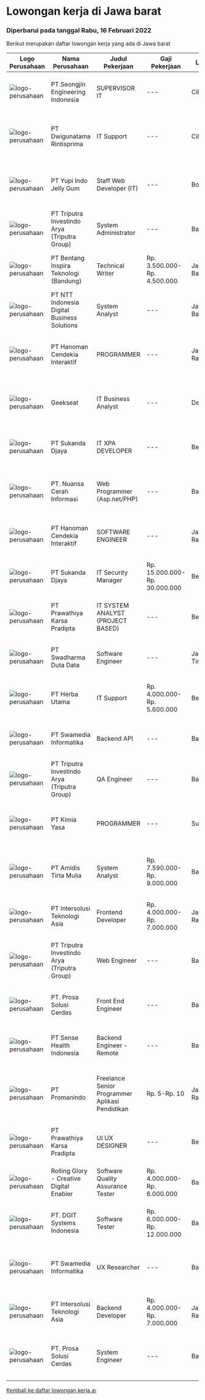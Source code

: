 
  # Lowongan kerja di Jawa barat

  ### Diperbarui pada tanggal Rabu, 16 Februari 2022

  Berikut merupakan daftar lowongan kerja yang ada di Jawa barat

  |Logo Perusahaan | Nama Perusahaan | Judul Pekerjaan | Gaji Pekerjaan | Lokasi | Deskripsi | Tanggal diunggah | Pranala |
  | -------------- | --------------- | --------------- | --------- | --------- | -------------- | ------- | ----------- |
  |![logo-perusahaan](https://us.123rf.com/450wm/pavelstasevich/pavelstasevich1811/pavelstasevich181101027/112815900-stock-vector-no-image-available-icon-flat-vector.jpg?ver=6)|PT.Seongjin Engineering Indonesia|SUPERVISOR IT|---|Cikarang|Dekripsi Pekerjaan: Melakukan instalasi, troubleshooting Server (Windows, Centos Virtualisai, Active Directory) Instalasi dan troubleshoot perangkat...|Selasa, 15 Februari 2022|https://www.jobstreet.co.id/id/job/supervisor-it-3791097?token=0~87f442fa-9685-437e-bff1-3d0130b49ef3&sectionRank=1&jobId=jobstreet-id-job-3791097|
|![logo-perusahaan](https://image-service-cdn.seek.com.au/a422dda35145799962c05d19e91aec46fd351276/ee4dce1061f3f616224767ad58cb2fc751b8d2dc)|PT Dwigunatama Rintisprima|IT Support|---|Cileungsi|Job Desc :Bertanggung jawab dalam menghandle IT Infrastructure, Bandwith, Security dan ServerKualifikasi : S1 Informatika atau setara Pengalaman IT...|Senin, 14 Februari 2022|https://www.jobstreet.co.id/id/job/it-support-3790065?token=0~87f442fa-9685-437e-bff1-3d0130b49ef3&sectionRank=2&jobId=jobstreet-id-job-3790065|
|![logo-perusahaan](https://image-service-cdn.seek.com.au/bb26957b7697b72503832e9e2cbedffb4e236fed/ee4dce1061f3f616224767ad58cb2fc751b8d2dc)|PT Yupi Indo Jelly Gum|Staff Web Developer (IT)|---|Bogor|Tugas pekerjaan :  Membuat Dan maintenance Aplikasi Berbasis Web  Menganalisa , mendiskusikan framework dan membuat aplikasi yang diinginkan  membuat...|Selasa, 15 Februari 2022|https://www.jobstreet.co.id/id/job/staff-web-developer-it-3791745?token=0~87f442fa-9685-437e-bff1-3d0130b49ef3&sectionRank=3&jobId=jobstreet-id-job-3791745|
|![logo-perusahaan](https://image-service-cdn.seek.com.au/1d84f78339dc414ee7320165f10c06939c86bbf4/ee4dce1061f3f616224767ad58cb2fc751b8d2dc)|PT Triputra Investindo Arya (Triputra Group)|System Administrator|---|Bandung|Deskripsi Pekerjaan: Melakukan instalasi, Konfigurasi, Optimasi dan pengamanan sistem server, web dan database. Kualifikasi: Menguasai web server...|Senin, 14 Februari 2022|https://www.jobstreet.co.id/id/job/system-administrator-3789795?token=0~87f442fa-9685-437e-bff1-3d0130b49ef3&sectionRank=4&jobId=jobstreet-id-job-3789795|
|![logo-perusahaan](https://image-service-cdn.seek.com.au/637d9c631057f05259d3ce693a417bc5d9063f60/ee4dce1061f3f616224767ad58cb2fc751b8d2dc)|PT Bentang Inspira Teknologi (Bandung)|Technical Writer|Rp. 3.500.000-Rp. 4.500.000|Jawa Barat|Job Description :• Membuat dan mengubah sistem serta model dan metodologi yang digunakan untuk mengembangkan sistem rekayasa perangkat lunak.•...|Selasa, 15 Februari 2022|https://www.jobstreet.co.id/id/job/technical-writer-3790952?token=0~87f442fa-9685-437e-bff1-3d0130b49ef3&sectionRank=5&jobId=jobstreet-id-job-3790952|
|![logo-perusahaan](https://image-service-cdn.seek.com.au/f525f049cf8ce97a388001196b7113e11512c773/ee4dce1061f3f616224767ad58cb2fc751b8d2dc)|PT NTT Indonesia Digital Business Solutions|System Analyst|---|Jawa Barat|Requirements : Candidate must possess at least Bachelor's Degree, Master's Degree/Post Graduate Degree in Engineering (Computer/Telecommunication),...|Selasa, 15 Februari 2022|https://www.jobstreet.co.id/id/job/system-analyst-3790937?token=0~87f442fa-9685-437e-bff1-3d0130b49ef3&sectionRank=6&jobId=jobstreet-id-job-3790937|
|![logo-perusahaan](https://image-service-cdn.seek.com.au/5429997177f2fcfc9bcf198779ab1cf714520839/ee4dce1061f3f616224767ad58cb2fc751b8d2dc)|PT Hanoman Cendekia Interaktif|PROGRAMMER|---|Jakarta Raya|Persyaratan: Menguasai database yang berbasis SQL maupun NoSQL Menguasai salah satu bahasa pemrograman (Java / .Net / JavaScript) Memahami SOAP / REST...|Selasa, 15 Februari 2022|https://www.jobstreet.co.id/id/job/programmer-3775376?token=0~87f442fa-9685-437e-bff1-3d0130b49ef3&sectionRank=7&jobId=jobstreet-id-job-3775376|
|![logo-perusahaan](https://image-service-cdn.seek.com.au/a94166d692fda70a364e9d5191d7ced8a65f1597/ee4dce1061f3f616224767ad58cb2fc751b8d2dc)|Geekseat|IT Business Analyst|---|Denpasar|We are currently looking for an exceptional and experienced Business Analyst to join our awesome team!The Role:A business analyst works as a liaison...|Senin, 14 Februari 2022|https://www.jobstreet.co.id/id/job/it-business-analyst-3790093?token=0~87f442fa-9685-437e-bff1-3d0130b49ef3&sectionRank=8&jobId=jobstreet-id-job-3790093|
|![logo-perusahaan](https://image-service-cdn.seek.com.au/6d56383b0316bf97f26e28d2c030d8c39fd1c836/ee4dce1061f3f616224767ad58cb2fc751b8d2dc)|PT Sukanda Djaya|IT XPA DEVELOPER|---|Bekasi|Requirements Bachelor degree from Information Technology, or Computer Science Minimum 2 years of experience in Magic XPA / XPI Having good knowledge...|Senin, 14 Februari 2022|https://www.jobstreet.co.id/id/job/it-xpa-developer-3790021?token=0~87f442fa-9685-437e-bff1-3d0130b49ef3&sectionRank=9&jobId=jobstreet-id-job-3790021|
|![logo-perusahaan](https://image-service-cdn.seek.com.au/ccc9351bdb2230a6a680c29475ae1d118c709938/ee4dce1061f3f616224767ad58cb2fc751b8d2dc)|PT. Nuansa Cerah Informasi|Web Programmer (Asp.net/PHP)|---|Bandung|Lulusan S1 Jurusan Teknik Informatika/Manajemen Informatika/Sistem Informasi/Teknik Komputer Menguasai bahasa pemrograman web (Asp.net/PHP, pyton dll)...|Selasa, 15 Februari 2022|https://www.jobstreet.co.id/id/job/web-programmer-asp-net-php-3775661?token=0~87f442fa-9685-437e-bff1-3d0130b49ef3&sectionRank=10&jobId=jobstreet-id-job-3775661|
|![logo-perusahaan](https://image-service-cdn.seek.com.au/5429997177f2fcfc9bcf198779ab1cf714520839/ee4dce1061f3f616224767ad58cb2fc751b8d2dc)|PT Hanoman Cendekia Interaktif|SOFTWARE ENGINEER|---|Jakarta Raya|Persyaratan: Menguasai operating system Windows dan Linux Menguasai (instalasi dan konfigurasi) jaringan komputer, virtual machine, database,...|Selasa, 15 Februari 2022|https://www.jobstreet.co.id/id/job/software-engineer-3775391?token=0~87f442fa-9685-437e-bff1-3d0130b49ef3&sectionRank=11&jobId=jobstreet-id-job-3775391|
|![logo-perusahaan](https://image-service-cdn.seek.com.au/6d56383b0316bf97f26e28d2c030d8c39fd1c836/ee4dce1061f3f616224767ad58cb2fc751b8d2dc)|PT Sukanda Djaya|IT Security Manager|Rp. 15.000.000-Rp. 30.000.000|Bekasi|Responsibilities Managing all internal and external security compliance engagement activities Developing and working with supporting teams to design...|Senin, 14 Februari 2022|https://www.jobstreet.co.id/id/job/it-security-manager-3789384?token=0~87f442fa-9685-437e-bff1-3d0130b49ef3&sectionRank=12&jobId=jobstreet-id-job-3789384|
|![logo-perusahaan](https://image-service-cdn.seek.com.au/02c4a54e27a6514dfd9b4469db72d2841ede3ae4/ee4dce1061f3f616224767ad58cb2fc751b8d2dc)|PT Prawathiya Karsa Pradipta|IT SYSTEM ANALYST (PROJECT BASED)|---|Bekasi|KUALIFIKASI : Pendidikan minimal S1 ilmu komputer/Teknologi Informasi atau setara. Minimal pengalaman dibidangnya 4 tahun. Mampu memecahkan masalah...|Minggu, 13 Februari 2022|https://www.jobstreet.co.id/id/job/it-system-analyst-project-based-3779643?token=0~87f442fa-9685-437e-bff1-3d0130b49ef3&sectionRank=13&jobId=jobstreet-id-job-3779643|
|![logo-perusahaan](https://image-service-cdn.seek.com.au/c9726dd48637f2122e69fa4f05bdeddb6166e3b5/ee4dce1061f3f616224767ad58cb2fc751b8d2dc)|PT Swadharma Duta Data|Software Engineer|---|Jakarta Timur|Back End Developer Memahami konsep pengembangan aplikasi Memahami konsep Microservices Architeccture Memiliki skill Java Spring Boot, Net Core, Go,...|Senin, 14 Februari 2022|https://www.jobstreet.co.id/id/job/software-engineer-3789258?token=0~87f442fa-9685-437e-bff1-3d0130b49ef3&sectionRank=14&jobId=jobstreet-id-job-3789258|
|![logo-perusahaan](https://us.123rf.com/450wm/pavelstasevich/pavelstasevich1811/pavelstasevich181101027/112815900-stock-vector-no-image-available-icon-flat-vector.jpg?ver=6)|PT Herba Utama|IT Support|Rp. 4.000.000-Rp. 5.600.000|Bekasi|PT. Herba Utama adalah industri yang bergerak dalam bidang farmasi, pangan, obat tradisional, PKRT dan alat kesehatan saat ini membuka kesempatan...|Kamis, 10 Februari 2022|https://www.jobstreet.co.id/id/job/it-support-3786342?token=0~87f442fa-9685-437e-bff1-3d0130b49ef3&sectionRank=15&jobId=jobstreet-id-job-3786342|
|![logo-perusahaan](https://image-service-cdn.seek.com.au/2646b0e5f5ed259e77d3933d9687db8f716bb4bd/ee4dce1061f3f616224767ad58cb2fc751b8d2dc)|PT Swamedia Informatika|Backend API|---|Bandung|Job Description : A back-end web developer is responsible for server-side web application logic and integration of the work front-end web developers...|Selasa, 15 Februari 2022|https://www.jobstreet.co.id/id/job/backend-api-3774700?token=0~87f442fa-9685-437e-bff1-3d0130b49ef3&sectionRank=16&jobId=jobstreet-id-job-3774700|
|![logo-perusahaan](https://image-service-cdn.seek.com.au/1d84f78339dc414ee7320165f10c06939c86bbf4/ee4dce1061f3f616224767ad58cb2fc751b8d2dc)|PT Triputra Investindo Arya (Triputra Group)|QA Engineer|---|Bandung|Deskripsi Pekerjaan: Melakukan dan dokumentasi uji kasus dan uji risiko Kualifikasi: Menguasai OOP dengan PHP Laravel, Javascript, JQuery, MySql...|Senin, 14 Februari 2022|https://www.jobstreet.co.id/id/job/qa-engineer-3789822?token=0~87f442fa-9685-437e-bff1-3d0130b49ef3&sectionRank=17&jobId=jobstreet-id-job-3789822|
|![logo-perusahaan](https://us.123rf.com/450wm/pavelstasevich/pavelstasevich1811/pavelstasevich181101027/112815900-stock-vector-no-image-available-icon-flat-vector.jpg?ver=6)|PT Kimia Yasa|PROGRAMMER|---|Surabaya|Deskripsi Pekerjaan :Melakukan pembuatan program untuk menunjang operasional perusahaan sesuai dengan target yang sudah ditetapkan.Kualifikasi yang...|Jumat, 11 Februari 2022|https://www.jobstreet.co.id/id/job/programmer-3787725?token=0~87f442fa-9685-437e-bff1-3d0130b49ef3&sectionRank=18&jobId=jobstreet-id-job-3787725|
|![logo-perusahaan](https://image-service-cdn.seek.com.au/c722b5182ba45e31b87c368ae52605e562d65f21/ee4dce1061f3f616224767ad58cb2fc751b8d2dc)|PT Amidis Tirta Mulia|System Analyst|Rp. 7.590.000-Rp. 9.000.000|Bandung|Requirement- Minimum 3 years experience as business/system analyst- Must possess at least Bachelor Degree- Good knowledge about System Analysis and...|Senin, 14 Februari 2022|https://www.jobstreet.co.id/id/job/system-analyst-3789833?token=0~87f442fa-9685-437e-bff1-3d0130b49ef3&sectionRank=19&jobId=jobstreet-id-job-3789833|
|![logo-perusahaan](https://image-service-cdn.seek.com.au/f715d3e393651de2fe5a9214d72612dd30f629b2/ee4dce1061f3f616224767ad58cb2fc751b8d2dc)|PT Intersolusi Teknologi Asia|Frontend Developer|Rp. 4.000.000-Rp. 7.000.000|Jakarta Raya|Responsibilities:Your duties will include (but will not be limited to): Performing or directing website updates. Developing, maintaining and...|Selasa, 15 Februari 2022|https://www.jobstreet.co.id/id/job/frontend-developer-3791044?token=0~87f442fa-9685-437e-bff1-3d0130b49ef3&sectionRank=20&jobId=jobstreet-id-job-3791044|
|![logo-perusahaan](https://image-service-cdn.seek.com.au/1d84f78339dc414ee7320165f10c06939c86bbf4/ee4dce1061f3f616224767ad58cb2fc751b8d2dc)|PT Triputra Investindo Arya (Triputra Group)|Web Engineer|---|Bandung|Deskripsi Pekerjaan: berperan sebagai full stack developer mengembangkan software berbasis web Kualifikasi: Pendidikan minimal D3 Usia maksimal 35...|Senin, 14 Februari 2022|https://www.jobstreet.co.id/id/job/web-engineer-3789807?token=0~87f442fa-9685-437e-bff1-3d0130b49ef3&sectionRank=21&jobId=jobstreet-id-job-3789807|
|![logo-perusahaan](https://image-service-cdn.seek.com.au/386cb77f9039a5aa37dc6aeaac87e2b5330c5b06/ee4dce1061f3f616224767ad58cb2fc751b8d2dc)|PT. Prosa Solusi Cerdas|Front End Engineer|---|Bandung|Frontend Engineer Job Description:We are looking for a Frontend Developer to produce scalable AI solutions. You'll be working with other AI engineers...|Sabtu, 12 Februari 2022|https://www.jobstreet.co.id/id/job/front-end-engineer-3779003?token=0~87f442fa-9685-437e-bff1-3d0130b49ef3&sectionRank=22&jobId=jobstreet-id-job-3779003|
|![logo-perusahaan](https://image-service-cdn.seek.com.au/ffcff6f4c075b6e8e1e5304a906f8f47cd7259c6/ee4dce1061f3f616224767ad58cb2fc751b8d2dc)|PT Sense Health Indonesia|Backend Engineer - Remote|---|Bandung|We are looking for a great Backend Engineer to help take our product to the next level. You get to be part of a passionate international team and...|Selasa, 15 Februari 2022|https://www.jobstreet.co.id/id/job/backend-engineer-remote-3780973?token=0~87f442fa-9685-437e-bff1-3d0130b49ef3&sectionRank=23&jobId=jobstreet-id-job-3780973|
|![logo-perusahaan](https://image-service-cdn.seek.com.au/cf99d9727f2d062107f0874d2e5839a9ba94359f/ee4dce1061f3f616224767ad58cb2fc751b8d2dc)|PT Promanindo|Freelance Senior Programmer Aplikasi Pendidikan|Rp. 5-Rp. 10|Jakarta Raya|Deskripsi Pekerjaan:Sebuah perusahaan yang sedang mengembangkan aplikasi pendidikan untuk berbagai sekolah di Indonesia membutuhkan Freelance Backend/...|Senin, 14 Februari 2022|https://www.jobstreet.co.id/id/job/freelance-senior-programmer-aplikasi-pendidikan-3790549?token=0~87f442fa-9685-437e-bff1-3d0130b49ef3&sectionRank=24&jobId=jobstreet-id-job-3790549|
|![logo-perusahaan](https://image-service-cdn.seek.com.au/02c4a54e27a6514dfd9b4469db72d2841ede3ae4/ee4dce1061f3f616224767ad58cb2fc751b8d2dc)|PT Prawathiya Karsa Pradipta|UI UX DESIGNER|---|Bekasi|Bachelor Degree From Computer Science / DKV Max 30 years old Min a year experience as UI UX Designer Passionate in digital product design (website,...|Selasa, 15 Februari 2022|https://www.jobstreet.co.id/id/job/ui-ux-designer-3790737?token=0~87f442fa-9685-437e-bff1-3d0130b49ef3&sectionRank=25&jobId=jobstreet-id-job-3790737|
|![logo-perusahaan](https://image-service-cdn.seek.com.au/102dca1c75fb558e6532d8df396235b956dd0e8e/ee4dce1061f3f616224767ad58cb2fc751b8d2dc)|Rolling Glory - Creative Digital Enabler|Software Quality Assurance Tester|Rp. 4.000.000-Rp. 6.000.000|Bandung|Rolling Glory is looking for a QA Tester role, who:-has a good understanding of software quality assurance, -has experience in creating test...|Selasa, 15 Februari 2022|https://www.jobstreet.co.id/id/job/software-quality-assurance-tester-3790696?token=0~87f442fa-9685-437e-bff1-3d0130b49ef3&sectionRank=26&jobId=jobstreet-id-job-3790696|
|![logo-perusahaan](https://image-service-cdn.seek.com.au/86a88c2f6d7d45552583132278caf70ef23e7608/ee4dce1061f3f616224767ad58cb2fc751b8d2dc)|PT. DGIT Systems Indonesia|Software Tester|Rp. 6.000.000-Rp. 12.000.000|Bali|We are looking for talented Software Tester or Test Consultant to join an experienced team working on our flagship product Telflow, a multi-award...|Selasa, 15 Februari 2022|https://www.jobstreet.co.id/id/job/software-tester-3790570?token=0~87f442fa-9685-437e-bff1-3d0130b49ef3&sectionRank=27&jobId=jobstreet-id-job-3790570|
|![logo-perusahaan](https://image-service-cdn.seek.com.au/2646b0e5f5ed259e77d3933d9687db8f716bb4bd/ee4dce1061f3f616224767ad58cb2fc751b8d2dc)|PT Swamedia Informatika|UX Researcher|---|Bandung|Job Description Analyzing and actively discussing project requirements. Conduct quantitative and qualitative research approaches to meet user persona,...|Selasa, 15 Februari 2022|https://www.jobstreet.co.id/id/job/ux-researcher-3774755?token=0~87f442fa-9685-437e-bff1-3d0130b49ef3&sectionRank=28&jobId=jobstreet-id-job-3774755|
|![logo-perusahaan](https://image-service-cdn.seek.com.au/f715d3e393651de2fe5a9214d72612dd30f629b2/ee4dce1061f3f616224767ad58cb2fc751b8d2dc)|PT Intersolusi Teknologi Asia|Backend Developer|Rp. 4.000.000-Rp. 7.000.000|Jakarta Raya|Responsibilities:Your duties will include (but will not be limited to): Performing or directing website updates. Developing, maintaining and...|Selasa, 15 Februari 2022|https://www.jobstreet.co.id/id/job/backend-developer-3791048?token=0~87f442fa-9685-437e-bff1-3d0130b49ef3&sectionRank=29&jobId=jobstreet-id-job-3791048|
|![logo-perusahaan](https://image-service-cdn.seek.com.au/386cb77f9039a5aa37dc6aeaac87e2b5330c5b06/ee4dce1061f3f616224767ad58cb2fc751b8d2dc)|PT. Prosa Solusi Cerdas|System Engineer|---|Bandung|System Engineer Job Description:We are looking for a System Engineer to manage infrastructures to produce scalable AI solutions. You'll be working...|Sabtu, 12 Februari 2022|https://www.jobstreet.co.id/id/job/system-engineer-3779004?token=0~87f442fa-9685-437e-bff1-3d0130b49ef3&sectionRank=30&jobId=jobstreet-id-job-3779004|


  [Kembali ke daftar lowongan kerja 🔙](../README.md#daftar-lowongan-kerja)
  